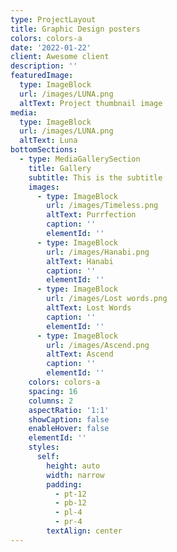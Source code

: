 ```yaml
---
type: ProjectLayout
title: Graphic Design posters
colors: colors-a
date: '2022-01-22'
client: Awesome client
description: ''
featuredImage:
  type: ImageBlock
  url: /images/LUNA.png
  altText: Project thumbnail image
media:
  type: ImageBlock
  url: /images/LUNA.png
  altText: Luna
bottomSections:
  - type: MediaGallerySection
    title: Gallery
    subtitle: This is the subtitle
    images:
      - type: ImageBlock
        url: /images/Timeless.png
        altText: Purrfection
        caption: ''
        elementId: ''
      - type: ImageBlock
        url: /images/Hanabi.png
        altText: Hanabi
        caption: ''
        elementId: ''
      - type: ImageBlock
        url: /images/Lost words.png
        altText: Lost Words
        caption: ''
        elementId: ''
      - type: ImageBlock
        url: /images/Ascend.png
        altText: Ascend
        caption: ''
        elementId: ''
    colors: colors-a
    spacing: 16
    columns: 2
    aspectRatio: '1:1'
    showCaption: false
    enableHover: false
    elementId: ''
    styles:
      self:
        height: auto
        width: narrow
        padding:
          - pt-12
          - pb-12
          - pl-4
          - pr-4
        textAlign: center
---
```

